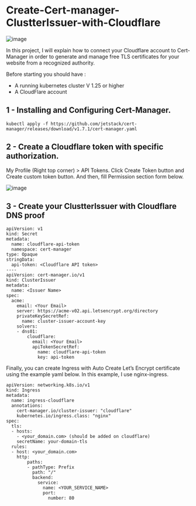 # Create-Cert-manager-ClustterIssuer-with-Cloudflare
![image](https://github.com/Hamzachelligue/Create-Cert-manager-ClustterIssuer-with-Cloudflare/assets/6747298/0b016583-a581-43a2-b8ed-e48cdbb719e4)

In this project, I will explain how to connect your Cloudflare account to Cert-Manager in order to generate and manage free TLS certificates for your website from a recognized authority.

Before starting you should have :
- A running kubernetes cluster V 1.25 or higher
- A CloudFlare account

## 1 - Installing and Configuring Cert-Manager.

```console
kubectl apply -f https://github.com/jetstack/cert-manager/releases/download/v1.7.1/cert-manager.yaml
```
## 2 - Create a Cloudflare token with specific authorization. 

 My Profile (Right top corner) > API Tokens. Click Create Token button and Create custom token button. And then, fill Permission section form below.

![image](https://github.com/Hamzachelligue/Create-Cert-manager-ClustterIssuer-with-Cloudflare/assets/6747298/9f682927-257d-4d68-b264-a273ccfddde9)

## 3 - Create your ClustterIssuer with Cloudflare DNS proof

```
apiVersion: v1
kind: Secret
metadata:
  name: cloudflare-api-token
  namespace: cert-manager
type: Opaque
stringData:
  api-token: <Cloudflare API token>
----
apiVersion: cert-manager.io/v1
kind: ClusterIssuer
metadata:
  name: <Issuer Name>
spec:
  acme:
    email: <Your Email>
    server: https://acme-v02.api.letsencrypt.org/directory
    privateKeySecretRef:
      name: cluster-issuer-account-key
    solvers:
    - dns01:
        cloudflare:
          email: <Your Email>
          apiTokenSecretRef:
            name: cloudflare-api-token
            key: api-token
```
Finally, you can create Ingress with Auto Create Let’s Encrypt certificate using the example yaml below. In this example, I use nginx-ingress.

```
apiVersion: networking.k8s.io/v1
kind: Ingress
metadata:
  name: ingress-cloudflare
  annotations:
    cert-manager.io/cluster-issuer: "cloudflare"
    kubernetes.io/ingress.class: "nginx"
spec:
  tls:
  - hosts:
    - <your_domain.com> (should be added on cloudflare)
    secretName: your-domain-tls
  rules:
  - host: <your_domain.com>
    http:
        paths:
        - pathType: Prefix
          path: "/"
          backend:
            service:
              name: <YOUR_SERVICE_NAME>
              port:
                number: 80
```
